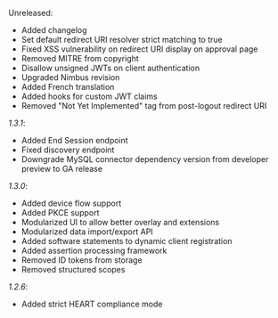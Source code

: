 Unreleased:
- Added changelog
- Set default redirect URI resolver strict matching to true
- Fixed XSS vulnerability on redirect URI display on approval page
- Removed MITRE from copyright
- Disallow unsigned JWTs on client authentication
- Upgraded Nimbus revision
- Added French translation
- Added hooks for custom JWT claims
- Removed "Not Yet Implemented" tag from post-logout redirect URI

*1.3.1*:
- Added End Session endpoint
- Fixed discovery endpoint
- Downgrade MySQL connector dependency version from developer preview to GA release

*1.3.0*:
- Added device flow support
- Added PKCE support
- Modularized UI to allow better overlay and extensions
- Modularized data import/export API
- Added software statements to dynamic client registration
- Added assertion processing framework
- Removed ID tokens from storage
- Removed structured scopes

*1.2.6*: 
- Added strict HEART compliance mode
